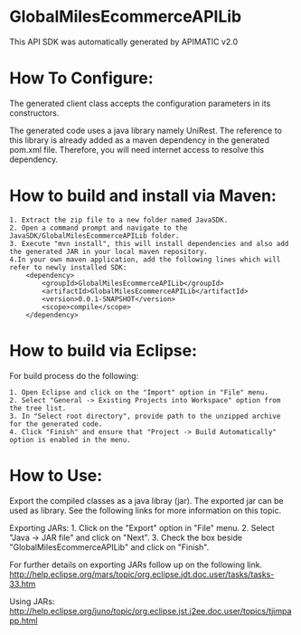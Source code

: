 GlobalMilesEcommerceAPILib
=================
This API SDK was automatically generated by APIMATIC v2.0

How To Configure:
=================
The generated client class accepts the configuration parameters in its constructors.

The generated code uses a java library namely UniRest. The reference to this
library is already added as a maven dependency in the generated pom.xml
file. Therefore, you will need internet access to resolve this dependency.

How to build and install via Maven: 
=============

    1. Extract the zip file to a new folder named JavaSDK.
    2. Open a command prompt and navigate to the JavaSDK/GlobalMilesEcommerceAPILib folder.
    3. Execute "mvn install", this will install dependencies and also add the generated JAR in your local maven repository.
    4.In your own maven application, add the following lines which will refer to newly installed SDK: 
        <dependency>
            <groupId>GlobalMilesEcommerceAPILib</groupId>
            <artifactId>GlobalMilesEcommerceAPILib</artifactId>
            <version>0.0.1-SNAPSHOT</version>
            <scope>compile</scope>
        </dependency>

How to build via Eclipse: 
=============

For build process do the following:

    1. Open Eclipse and click on the "Import" option in "File" menu.
    2. Select "General -> Existing Projects into Workspace" option from the tree list.
    3. In "Select root directory", provide path to the unzipped archive for the generated code.
    4. Click "Finish" and ensure that "Project -> Build Automatically" option is enabled in the menu.


How to Use:
===========
Export the compiled classes as a java libray (jar). The exported jar can be used as library.
See the following links for more information on this topic.

Exporting JARs:
    1. Click on the "Export" option in "File" menu.
    2. Select "Java -> JAR file" and click on "Next". 
    3. Check the box beside "GlobalMilesEcommerceAPILib" and click on "Finish".

For further details on exporting JARs follow up on the following link.
http://help.eclipse.org/mars/topic/org.eclipse.jdt.doc.user/tasks/tasks-33.htm

Using JARs:
http://help.eclipse.org/juno/topic/org.eclipse.jst.j2ee.doc.user/topics/tjimpapp.html
